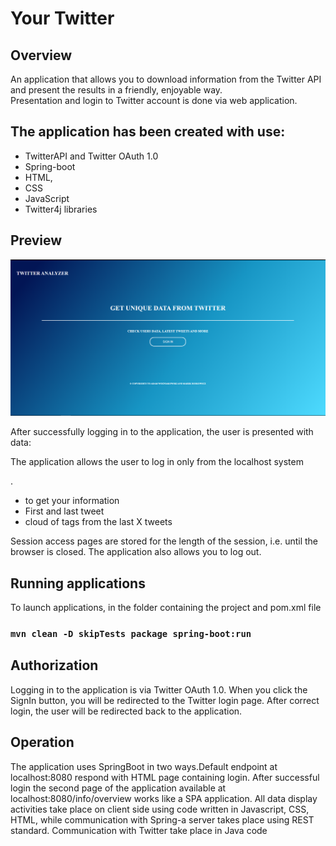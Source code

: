 # Your Twitter 

## Overview
An application that allows you to download information from the Twitter API and present the results in a friendly, enjoyable way. <br>
Presentation and login to Twitter account is done via web application. 

## The application has been created with use:

- TwitterAPI and Twitter OAuth 1.0
- Spring-boot
- HTML, 
- CSS
- JavaScript
- Twitter4j libraries

## Preview


![Sign In page](img/sign_page.PNG)

<p> After successfully logging in to the application, the user is presented with data:</p>
<p>The application allows the user to log in only from the localhost system</p>.
<ul>
<li>to get your information</li>
<li>First and last tweet</li>
<li>cloud of tags from the last X tweets</li>
</ul>
<p>Session access pages are stored for the length of the session, i.e. until the browser is closed. 
The application also allows you to log out.
</p>

## Running applications
To launch applications, in the folder containing the project and pom.xml file

### `mvn clean -D skipTests package spring-boot:run`

## Authorization

Logging in to the application is via Twitter OAuth 1.0. When you click the SignIn button, you will be redirected to the Twitter login page. After correct login, the user will be redirected back to the application.

## Operation

The application uses SpringBoot in two ways.Default endpoint at localhost:8080 respond with HTML page containing login. After successful login the second page of the application available at localhost:8080/info/overview works like a SPA application.  All data display activities take place on client side using code written in Javascript, CSS, HTML, while communication with Spring-a server takes place using REST standard. Communication with Twitter take place in Java code


